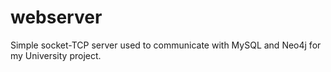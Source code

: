 # webserver

Simple socket-TCP server used to communicate with MySQL and Neo4j for my University project.
